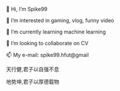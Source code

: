 👋 Hi, I’m Spike99

👀 I’m interested in gaming, vlog, funny video

🌱 I’m currently learning machine learning

💞️ I’m looking to collaborate on CV

📫 My e-mail: spike99.hfut@gmail



天行健,君子以自强不息

地势坤,君子以厚德载物
<!---
Spike99/Spike99 is a ✨ special ✨ repository because its `README.md` (this file) appears on your GitHub profile.
You can click the Preview link to take a look at your changes.
--->
